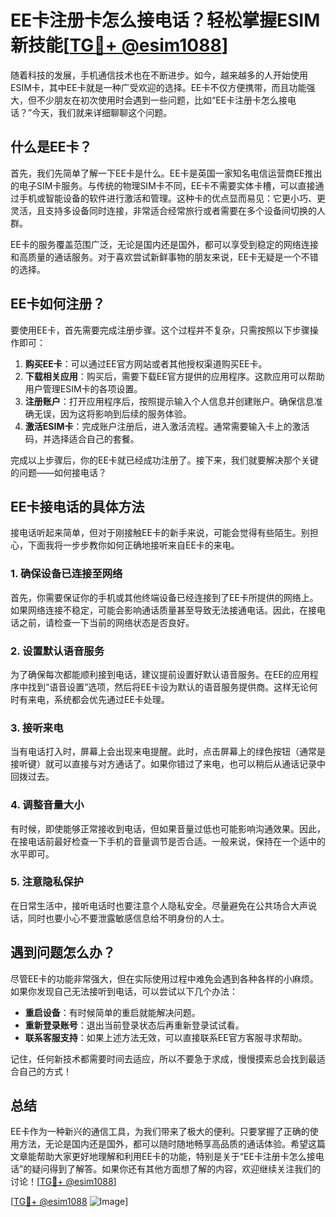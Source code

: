 # EE卡注册卡怎么接电话？轻松掌握ESIM新技能[[TG💪+ @esim1088](https://t.me/s/esim1088)]

随着科技的发展，手机通信技术也在不断进步。如今，越来越多的人开始使用ESIM卡，其中EE卡就是一种广受欢迎的选择。EE卡不仅方便携带，而且功能强大，但不少朋友在初次使用时会遇到一些问题，比如“EE卡注册卡怎么接电话？”今天，我们就来详细聊聊这个问题。

## 什么是EE卡？

首先，我们先简单了解一下EE卡是什么。EE卡是英国一家知名电信运营商EE推出的电子SIM卡服务。与传统的物理SIM卡不同，EE卡不需要实体卡槽，可以直接通过手机或智能设备的软件进行激活和管理。这种卡的优点显而易见：它更小巧、更灵活，且支持多设备同时连接，非常适合经常旅行或者需要在多个设备间切换的人群。

EE卡的服务覆盖范围广泛，无论是国内还是国外，都可以享受到稳定的网络连接和高质量的通话服务。对于喜欢尝试新鲜事物的朋友来说，EE卡无疑是一个不错的选择。

## EE卡如何注册？

要使用EE卡，首先需要完成注册步骤。这个过程并不复杂，只需按照以下步骤操作即可：

1. **购买EE卡**：可以通过EE官方网站或者其他授权渠道购买EE卡。
2. **下载相关应用**：购买后，需要下载EE官方提供的应用程序。这款应用可以帮助用户管理ESIM卡的各项设置。
3. **注册账户**：打开应用程序后，按照提示输入个人信息并创建账户。确保信息准确无误，因为这将影响到后续的服务体验。
4. **激活ESIM卡**：完成账户注册后，进入激活流程。通常需要输入卡上的激活码，并选择适合自己的套餐。

完成以上步骤后，你的EE卡就已经成功注册了。接下来，我们就要解决那个关键的问题——如何接电话？

## EE卡接电话的具体方法

接电话听起来简单，但对于刚接触EE卡的新手来说，可能会觉得有些陌生。别担心，下面我将一步步教你如何正确地接听来自EE卡的来电。

### 1. 确保设备已连接至网络

首先，你需要保证你的手机或其他终端设备已经连接到了EE卡所提供的网络上。如果网络连接不稳定，可能会影响通话质量甚至导致无法接通电话。因此，在接电话之前，请检查一下当前的网络状态是否良好。

### 2. 设置默认语音服务

为了确保每次都能顺利接到电话，建议提前设置好默认语音服务。在EE的应用程序中找到“语音设置”选项，然后将EE卡设为默认的语音服务提供商。这样无论何时有来电，系统都会优先通过EE卡处理。

### 3. 接听来电

当有电话打入时，屏幕上会出现来电提醒。此时，点击屏幕上的绿色按钮（通常是接听键）就可以直接与对方通话了。如果你错过了来电，也可以稍后从通话记录中回拨过去。

### 4. 调整音量大小

有时候，即使能够正常接收到电话，但如果音量过低也可能影响沟通效果。因此，在接电话前最好检查一下手机的音量调节是否合适。一般来说，保持在一个适中的水平即可。

### 5. 注意隐私保护

在日常生活中，接听电话时也要注意个人隐私安全。尽量避免在公共场合大声说话，同时也要小心不要泄露敏感信息给不明身份的人士。

## 遇到问题怎么办？

尽管EE卡的功能非常强大，但在实际使用过程中难免会遇到各种各样的小麻烦。如果你发现自己无法接听到电话，可以尝试以下几个办法：

- **重启设备**：有时候简单的重启就能解决问题。
- **重新登录账号**：退出当前登录状态后再重新登录试试看。
- **联系客服支持**：如果上述方法无效，可以直接联系EE官方客服寻求帮助。

记住，任何新技术都需要时间去适应，所以不要急于求成，慢慢摸索总会找到最适合自己的方式！

## 总结

EE卡作为一种新兴的通信工具，为我们带来了极大的便利。只要掌握了正确的使用方法，无论是国内还是国外，都可以随时随地畅享高品质的通话体验。希望这篇文章能帮助大家更好地理解和利用EE卡的功能，特别是关于“EE卡注册卡怎么接电话”的疑问得到了解答。如果你还有其他方面想了解的内容，欢迎继续关注我们的讨论！[[TG💪+ @esim1088](https://t.me/s/esim1088)]

[[TG💪+ @esim1088](https://t.me/s/esim1088) ![Image](https://i.postimg.cc/4NQfJmqS/Snipaste-2025-05-13-00-14-12.png)]